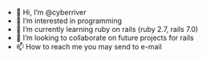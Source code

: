 - 👋 Hi, I’m @cyberriver
- 👀 I’m interested in programming
- 🌱 I’m currently learning ruby on rails (ruby 2.7, rails 7.0)
- 💞️ I’m looking to collaborate on future projects for rails
- 📫 How to reach me you may send to e-mail

<!---
cyberriver/cyberriver is a ✨ special ✨ repository because its `README.md` (this file) appears on your GitHub profile.
You can click the Preview link to take a look at your changes.
--->

